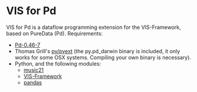 # VIS for Pd
VIS for Pd is a dataflow programming extension for the VIS-Framework, based on PureData (Pd).
Requirements:
- [Pd-0.46-7](http://msp.ucsd.edu/software.html])
- Thomas Grill's [py/pyext](https://github.com/grrrr/py) (the py.pd_darwin binary is included, it only works for some OSX systems. Compiling your own binary is necessary).
- Python, and the following modules:
  - [music21](https://github.com/cuthbertLab/music21)
  - [VIS-Framework](https://github.com/ELVIS-Project/vis-framework)
  - [pandas](https://github.com/pydata/pandas)

